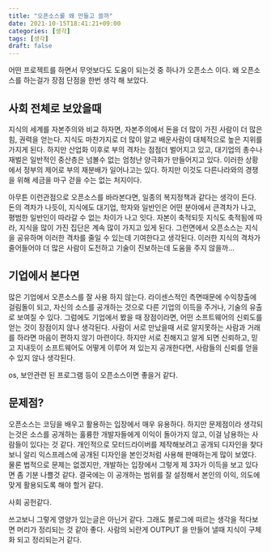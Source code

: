 ```yaml
---
title: "오픈소스를 왜 만들고 쓸까"
date: 2021-10-15T18:41:21+09:00
categories: [생각]
tags: [생각]
draft: false
---
```



어떤 프로젝트를 하면서 무엇보다도 도움이 되는것 중 하나가 오픈소스 이다. 왜 오픈소스를 하는걸가 장점 단점을 한번 생각 해 보았다.

## 사회 전체로 보았을때

지식의 세계를 자본주의와 비교 하자면, 자본주의에서 돈을 더 많이 가진 사람이 더 많은 힘, 권력을 얻는다. 지식도 마찬가지로 더 많이 알고 배운사람이 대체적으로 높은 지위를 가지게 된다. 하지만 산업화 이후로 부의 격차는 점점더 벌어지고 있고, 대기업의 총수나 재벌은 일반적인 중산층은 넘볼수 없는 엄청난 양극화가 만들어지고 있다. 이러한 상황에서 정부의 제어로 부의 재분배가 일어나고는 있다. 하지만 이것도 다른나라와의 경쟁을 위해 세금을 마구 걷을 수는 없는 처지이다. 

아무튼 이런관점으로 오픈소스를 바라본다면, 일종의 복지정책과 같다는 생각이 든다. 돈의 격차가 나듯이, 지식에도 대기업, 학자와 일반인은 어떤 분야에서 큰격차가 나고, 평범한 일반인이 따라갈 수 없는 차이가 나고 잇다. 자본이 축적되듯 지식도 축적됨에 따라, 지식을 많이 가진 집단은 계속 많이 가지고 있게 된다. 그런면에서 오픈소스는 지식을 공유하며 이러한 격차를 줄일 수 있는데 기여한다고 생각된다. 이러한 지식의 격차가 줄어들어야 더 많은 사람이 도전하고 기술이 진보하는데 도움을 주지 않을까...


## 기업에서 본다면

많은 기업에서 오픈소스를 잘 사용 하지 않는다. 라이센스적인 측면때문에 수익창출에 걸림돌이 되고, 자신의 소스를 공개하는 것으로 다른 기업의 이득을 주거나, 기술의 유출로 보여질 수 있다. 그럼에도 기업에서 봤을 때 장점이라면, 어떤 소프트웨어의 신뢰도를 얻는 것이 장점이지 않나 생각된다. 사람이 서로 만났을때 서로 알지못하는 사람과 거래를 하라면 마음이 편하지 않기 마련이다. 하지만 서로 친해지고 알게 되면 신뢰하고, 믿고 지내듯이 소프트웨어도 어떻게 이루어 져 있는지 공개한다면, 사람들의 신뢰를 얻을 수 있지 않나 생각된다.

os, 보안관련 된 프로그램 등이 오픈소스이면 좋을거 같다.


## 문제점?

오픈소스는 코딩을 배우고 활용하는 입장에서 매우 유용하다. 하지만 문제점이라 생각되는것은 소스를 공개하는 훌륭한 개발자들에게 이익이 돌아가지 않고, 이걸 남용하는 사람들이 있다는 것 같다. 개인적으로 모터드라이버를 제작해보려고 공개되 디자인을 찾다 보니 알리 익스프레스에 공개된 디자인을 본인것처럼 사용해 판매하는게 많이 보였다. 물론 법적으로 문제는 없겠지만, 개발하는 입장에서 그렇게 제 3자가 이득을 보고 있다면 좀 기분 나쁠것 같다. 결국에는 이 공개하는 범위를 잘 설정해서 본인의 이익, 의도에 맞게 활용되도록 해야 할거 같다. 


사회 공헌같다. 


쓰고보니 그렇게 영양가 있는글은 아닌거 같다. 그래도 블로그에 떠르는 생각을 적다보면 머리가 정리되는 것 같아 좋다. 사람의 뇌란게 OUTPUT 을 만들어 낼때 지식이 구체화 되고 정리되는거 같다.
